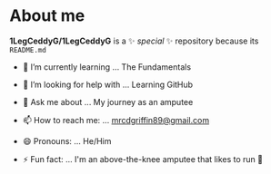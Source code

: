 # About me 


**1LegCeddyG/1LegCeddyG** is a ✨ _special_ ✨ repository because its `README.md`




- 🌱 I’m currently learning ... The Fundamentals
  
- 🤔 I’m looking for help with ... Learning GitHub
- 💬 Ask me about ... My journey as an amputee
- 📫 How to reach me: ... mrcdgriffin89@gmail.com
- 😄 Pronouns: ... He/Him
- ⚡ Fun fact: ... I'm an above-the-knee amputee that likes to run 🦿

